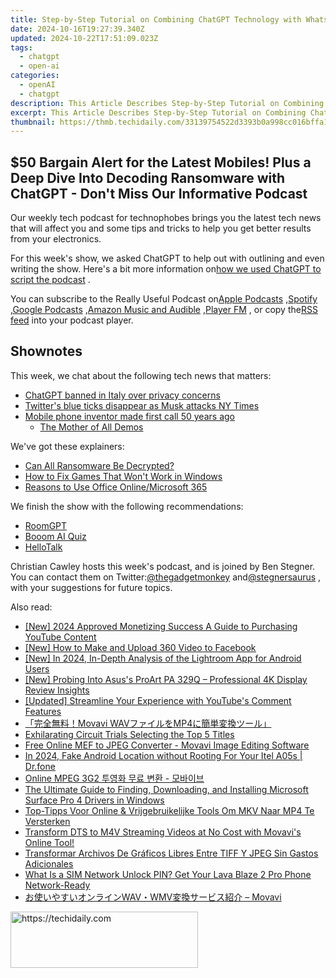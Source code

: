 ```yaml
---
title: Step-by-Step Tutorial on Combining ChatGPT Technology with WhatsApp for Better Customer Engagement
date: 2024-10-16T19:27:39.340Z
updated: 2024-10-22T17:51:09.023Z
tags:
  - chatgpt
  - open-ai
categories:
  - openAI
  - chatgpt
description: This Article Describes Step-by-Step Tutorial on Combining ChatGPT Technology with WhatsApp for Better Customer Engagement
excerpt: This Article Describes Step-by-Step Tutorial on Combining ChatGPT Technology with WhatsApp for Better Customer Engagement
thumbnail: https://thmb.techidaily.com/33139754522d3393b0a998cc016bffa1b55254150a3f5abcd672e5d0c2f8e9f3.jpg
---
```


## $50 Bargain Alert for the Latest Mobiles! Plus a Deep Dive Into Decoding Ransomware with ChatGPT - Don't Miss Our Informative Podcast

 Our weekly tech podcast for technophobes brings you the latest tech news that will affect you and some tips and tricks to help you get better results from your electronics.

 For this week's show, we asked ChatGPT to help out with outlining and even writing the show. Here's a bit more information on[how we used ChatGPT to script the podcast](https://www.makeuseof.com/i-used-chatgpt-to-script-a-podcast-heres-what-happened/) .

 You can subscribe to the Really Useful Podcast on[Apple Podcasts](https://podcasts.apple.com/gb/podcast/the-really-useful-podcast/id1437847131?mt=2) ,[Spotify](https://open.spotify.com/show/283gDxLd6OTNEpRq6tN7ha) ,[Google Podcasts](https://www.google.com/podcasts?feed=aHR0cHM6Ly9hbmNob3IuZm0vcy8zMWJlNDcwL3BvZGNhc3QvcnNz) ,[Amazon Music and Audible](https://music.amazon.co.uk/podcasts/20ab73d4-5da2-46c7-a17f-dc6eb39bdb48/The-Really-Useful-Podcast) ,[Player FM](https://player.fm/series/the-really-useful-podcast-2491856) , or copy the[RSS feed](https://feeds.transistor.fm/the-really-useful-podcast) into your podcast player.

## Shownotes

This week, we chat about the following tech news that matters:

* [ChatGPT banned in Italy over privacy concerns](https://www.bbc.co.uk/news/technology-65139406)
* [Twitter's blue ticks disappear as Musk attacks NY Times](https://www.bbc.co.uk/news/technology-65156216)
* [Mobile phone inventor made first call 50 years ago](https://www.bbc.co.uk/news/technology-65112048)  
  * [The Mother of All Demos](https://www.youtube.com/watch?v=B6rKUf9DWRI)

We've got these explainers:

* [Can All Ransomware Be Decrypted?](https://www.makeuseof.com/can-all-ransomware-be-decrypted/)
* [How to Fix Games That Won't Work in Windows](https://www.makeuseof.com/fix-games-not-working-windows/)
* [Reasons to Use Office Online/Microsoft 365](https://www.makeuseof.com/tag/dont-pay-word-5-reasons-use-office-online/)

We finish the show with the following recommendations:

* [RoomGPT](http://https://www.roomgpt.io/)
* [Booom AI Quiz](https://booom.ai/)
* [HelloTalk](https://www.hellotalk.com/?lang=en)

 Christian Cawley hosts this week's podcast, and is joined by Ben Stegner. You can contact them on Twitter:[@thegadgetmonkey](https://twitter.com/thegadgetmonkey) and[@stegnersaurus](https://twitter.com/stegnersaurus) , with your suggestions for future topics.

<ins class="adsbygoogle"
     style="display:block"
     data-ad-format="autorelaxed"
     data-ad-client="ca-pub-7571918770474297"
     data-ad-slot="1223367746"></ins>

<ins class="adsbygoogle"
     style="display:block"
     data-ad-client="ca-pub-7571918770474297"
     data-ad-slot="8358498916"
     data-ad-format="auto"
     data-full-width-responsive="true"></ins>

<span class="atpl-alsoreadstyle">Also read:</span>
<div><ul>
<li><a href="https://youtube-lab.techidaily.com/024-approved-monetizing-success-a-guide-to-purchasing-youtube-content/"><u>[New] 2024 Approved Monetizing Success A Guide to Purchasing YouTube Content</u></a></li>
<li><a href="https://facebook-clips.techidaily.com/new-how-to-make-and-upload-360-video-to-facebook/"><u>[New] How to Make and Upload 360 Video to Facebook</u></a></li>
<li><a href="https://fox-glue.techidaily.com/new-in-2024-in-depth-analysis-of-the-lightroom-app-for-android-users/"><u>[New] In 2024, In-Depth Analysis of the Lightroom App for Android Users</u></a></li>
<li><a href="https://vp-tips.techidaily.com/new-probing-into-asuss-proart-pa-329q-professional-4k-display-review-insights/"><u>[New] Probing Into Asus's ProArt PA 329Q – Professional 4K Display Review Insights</u></a></li>
<li><a href="https://some-skills.techidaily.com/updated-streamline-your-experience-with-youtubes-comment-features/"><u>[Updated] Streamline Your Experience with YouTube's Comment Features</u></a></li>
<li><a href="https://tech-revival.techidaily.com/movavi-wavmp4/"><u>「完全無料！Movavi WAVファイルをMP4に簡単変換ツール」</u></a></li>
<li><a href="https://desktop-recording.techidaily.com/exhilarating-circuit-trials-selecting-the-top-5-titles/"><u>Exhilarating Circuit Trials Selecting the Top 5 Titles</u></a></li>
<li><a href="https://tech-revival.techidaily.com/free-online-mef-to-jpeg-converter-movavi-image-editing-software/"><u>Free Online MEF to JPEG Converter - Movavi Image Editing Software</u></a></li>
<li><a href="https://android-location.techidaily.com/in-2024-fake-android-location-without-rooting-for-your-itel-a05s-drfone-by-drfone-virtual/"><u>In 2024, Fake Android Location without Rooting For Your Itel A05s | Dr.fone</u></a></li>
<li><a href="https://tech-revival.techidaily.com/online-mpeg-3g2/"><u>Online MPEG 3G2 투영화 무료 변환 - 모바이브</u></a></li>
<li><a href="https://win-dash.techidaily.com/the-ultimate-guide-to-finding-downloading-and-installing-microsoft-surface-pro-4-drivers-in-windows/"><u>The Ultimate Guide to Finding, Downloading, and Installing Microsoft Surface Pro 4 Drivers in Windows</u></a></li>
<li><a href="https://tech-revival.techidaily.com/top-tipps-voor-online-and-vrijgebruikelijke-tools-om-mkv-naar-mp4-te-versterken/"><u>Top-Tipps Voor Online & Vrijgebruikelijke Tools Om MKV Naar MP4 Te Versterken</u></a></li>
<li><a href="https://tech-revival.techidaily.com/transform-dts-to-m4v-streaming-videos-at-no-cost-with-movavis-online-tool/"><u>Transform DTS to M4V Streaming Videos at No Cost with Movavi's Online Tool!</u></a></li>
<li><a href="https://tech-revival.techidaily.com/transformar-archivos-de-graficos-libres-entre-tiff-y-jpeg-sin-gastos-adicionales/"><u>Transformar Archivos De Gráficos Libres Entre TIFF Y JPEG Sin Gastos Adicionales</u></a></li>
<li><a href="https://sim-unlock.techidaily.com/what-is-a-sim-network-unlock-pin-get-your-lava-blaze-2-pro-phone-network-ready-by-drfone-android/"><u>What Is a SIM Network Unlock PIN? Get Your Lava Blaze 2 Pro Phone Network-Ready</u></a></li>
<li><a href="https://tech-revival.techidaily.com/wavwmv-movavi/"><u>お使いやすいオンラインWAV・WMV変換サービス紹介 – Movavi</u></a></li>
</ul></div>

<!-- affiliate ads begin -->
<a href="https://aligracehair.sjv.io/c/5597632/1997675/19272" target="_top" id="1997675">
  <img src="//a.impactradius-go.com/display-ad/19272-1997675" border="0" alt="https://techidaily.com" width="300" height="90"/>
</a>
<img height="0" width="0" src="https://aligracehair.sjv.io/i/5597632/1997675/19272" style="position:absolute;visibility:hidden;" border="0" />
<!-- affiliate ads end -->


